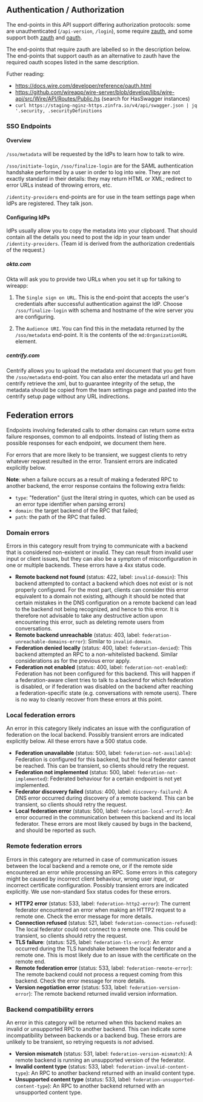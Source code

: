 ## Authentication / Authorization

The end-points in this API support differing authorization protocols:
some are unauthenticated (`/api-version`, `/login`), some require
[zauth](), and some support both [zauth]() and [oauth]().

The end-points that require zauth are labelled so in the description
below.  The end-points that support oauth as an alternative to zauth
have the required oauth scopes listed in the same description.

Futher reading:
- https://docs.wire.com/developer/reference/oauth.html
- https://github.com/wireapp/wire-server/blob/develop/libs/wire-api/src/Wire/API/Routes/Public.hs (search for HasSwagger instances)
- `curl https://staging-nginz-https.zinfra.io/v4/api/swagger.json | jq '.security, .securityDefinitions`

### SSO Endpoints

#### Overview

`/sso/metadata` will be requested by the IdPs to learn how to talk to wire.

`/sso/initiate-login`, `/sso/finalize-login` are for the SAML authentication handshake performed by a user in order to log into wire.  They are not exactly standard in their details: they may return HTML or XML; redirect to error URLs instead of throwing errors, etc.

`/identity-providers` end-points are for use in the team settings page when IdPs are registered.  They talk json.


#### Configuring IdPs

IdPs usually allow you to copy the metadata into your clipboard.  That should contain all the details you need to post the idp in your team under `/identity-providers`.  (Team id is derived from the authorization credentials of the request.)

##### okta.com

Okta will ask you to provide two URLs when you set it up for talking to wireapp:

1. The `Single sign on URL`.  This is the end-point that accepts the user's credentials after successful authentication against the IdP.  Choose `/sso/finalize-login` with schema and hostname of the wire server you are configuring.

2. The `Audience URI`.  You can find this in the metadata returned by the `/sso/metadata` end-point.  It is the contents of the `md:OrganizationURL` element.

##### centrify.com

Centrify allows you to upload the metadata xml document that you get from the `/sso/metadata` end-point.  You can also enter the metadata url and have centrify retrieve the xml, but to guarantee integrity of the setup, the metadata should be copied from the team settings page and pasted into the centrify setup page without any URL indirections.

## Federation errors

Endpoints involving federated calls to other domains can return some extra failure responses, common to all endpoints. Instead of listing them as possible responses for each endpoint, we document them here.

For errors that are more likely to be transient, we suggest clients to retry whatever request resulted in the error. Transient errors are indicated explicitly below.

**Note**: when a failure occurs as a result of making a federated RPC to another backend, the error response contains the following extra fields:

 - `type`: "federation" (just the literal string in quotes, which can be used as an error type identifier when parsing errors)
 - `domain`: the target backend of the RPC that failed;
 - `path`: the path of the RPC that failed.

### Domain errors

Errors in this category result from trying to communicate with a backend that is considered non-existent or invalid. They can result from invalid user input or client issues, but they can also be a symptom of misconfiguration in one or multiple backends. These errors have a 4xx status code.

 - **Remote backend not found** (status: 422, label: `invalid-domain`): This backend attempted to contact a backend which does not exist or is not properly configured. For the most part, clients can consider this error equivalent to a domain not existing, although it should be noted that certain mistakes in the DNS configuration on a remote backend can lead to the backend not being recognized, and hence to this error. It is therefore not advisable to take any destructive action upon encountering this error, such as deleting remote users from conversations.
 - **Remote backend unreachable** (status: 403, label: `federation-unreachable-domains-error`): Similar to `invalid-domain`.
 - **Federation denied locally** (status: 400, label: `federation-denied`): This backend attempted an RPC to a non-whitelisted backend. Similar considerations as for the previous error apply.
 - **Federation not enabled** (status: 400, label: `federation-not-enabled`): Federation has not been configured for this backend. This will happen if a federation-aware client tries to talk to a backend for which federation is disabled, or if federation was disabled on the backend after reaching a federation-specific state (e.g. conversations with remote users). There is no way to cleanly recover from these errors at this point.

### Local federation errors

An error in this category likely indicates an issue with the configuration of federation on the local backend. Possibly transient errors are indicated explicitly below. All these errors have a 500 status code.

 - **Federation unavailable** (status: 500, label: `federation-not-available`): Federation is configured for this backend, but the local federator cannot be reached. This can be transient, so clients should retry the request.
 - **Federation not implemented** (status: 500, label: `federation-not-implemented`): Federated behaviour for a certain endpoint is not yet implemented.
 - **Federator discovery failed** (status: 400, label: `discovery-failure`): A DNS error occurred during discovery of a remote backend. This can be transient, so clients should retry the request.
 - **Local federation error** (status: 500, label: `federation-local-error`): An error occurred in the communication between this backend and its local federator. These errors are most likely caused by bugs in the backend, and should be reported as such.

### Remote federation errors

Errors in this category are returned in case of communication issues between the local backend and a remote one, or if the remote side encountered an error while processing an RPC. Some errors in this category might be caused by incorrect client behaviour, wrong user input, or incorrect certificate configuration. Possibly transient errors are indicated explicitly. We use non-standard 5xx status codes for these errors.

 - **HTTP2 error** (status: 533, label: `federation-http2-error`): The current federator encountered an error when making an HTTP2 request to a remote one.  Check the error message for more details.
 - **Connection refused** (status: 521, label: `federation-connection-refused`): The local federator could not connect to a remote one. This could be transient, so clients should retry the request.
 - **TLS failure**: (status: 525, label: `federation-tls-error`): An error occurred during the TLS handshake between the local federator and a remote one. This is most likely due to an issue with the certificate on the remote end.
 - **Remote federation error** (status: 533, label: `federation-remote-error`): The remote backend could not process a request coming from this backend. Check the error message for more details.
 - **Version negotiation error** (status: 533, label: `federation-version-error`): The remote backend returned invalid version information.

### Backend compatibility errors

An error in this category will be returned when this backend makes an invalid or unsupported RPC to another backend. This can indicate some incompatibility between backends or a backend bug. These errors are unlikely to be transient, so retrying requests is *not* advised.

 - **Version mismatch** (status: 531, label: `federation-version-mismatch`): A remote backend is running an unsupported version of the federator.
 - **Invalid content type** (status: 533, label: `federation-invalid-content-type`): An RPC to another backend returned with an invalid content type.
 - **Unsupported content type** (status: 533, label: `federation-unsupported-content-type`): An RPC to another backend returned with an unsupported content type.
